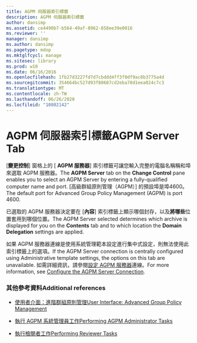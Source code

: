 ```yaml
---
title: AGPM 伺服器索引標籤
description: AGPM 伺服器索引標籤
author: dansimp
ms.assetid: ce4490b7-b564-49af-8962-858ee39e0016
ms.reviewer: ''
manager: dansimp
ms.author: dansimp
ms.pagetype: mdop
ms.mktglfcycl: manage
ms.sitesec: library
ms.prod: w10
ms.date: 06/16/2016
ms.openlocfilehash: 1fb27d3227fd7d7cbddd4ff3f0df9ac8b3775a4d
ms.sourcegitcommit: 354664bc527d93f80687cd2eba70d1eea024c7c3
ms.translationtype: MT
ms.contentlocale: zh-TW
ms.lasthandoff: 06/26/2020
ms.locfileid: "10802142"
---
```

# <span data-ttu-id="d18c8-103">AGPM 伺服器索引標籤</span><span class="sxs-lookup"><span data-stu-id="d18c8-103">AGPM Server Tab</span></span>


<span data-ttu-id="d18c8-104">[**變更控制**] 窗格上的 [ **AGPM 服務器**] 索引標籤可讓您輸入完整的電腦名稱稱和埠來選取 AGPM 服務器。</span><span class="sxs-lookup"><span data-stu-id="d18c8-104">The **AGPM Server** tab on the **Change Control** pane enables you to select an AGPM Server by entering a fully-qualified computer name and port.</span></span> <span data-ttu-id="d18c8-105">[高級群組原則管理（AGPM）] 的預設埠是埠4600。</span><span class="sxs-lookup"><span data-stu-id="d18c8-105">The default port for Advanced Group Policy Management (AGPM) is port 4600.</span></span>

<span data-ttu-id="d18c8-106">已選取的 AGPM 服務器決定要在 [**內容**] 索引標籤上顯示哪個封存，以及**將哪些**位置套用到哪個位置。</span><span class="sxs-lookup"><span data-stu-id="d18c8-106">The AGPM Server selected determines which archive is displayed for you on the **Contents** tab and to which location the **Domain Delegation** settings are applied.</span></span>

<span data-ttu-id="d18c8-107">如果 AGPM 服務器連線是使用系統管理範本設定進行集中式設定，則無法使用此索引標籤上的選項。</span><span class="sxs-lookup"><span data-stu-id="d18c8-107">If the AGPM Server connection is centrally configured using Administrative template settings, the options on this tab are unavailable.</span></span> <span data-ttu-id="d18c8-108">如需詳細資訊，請參閱[設定 AGPM 服務器](configure-the-agpm-server-connection.md)連線。</span><span class="sxs-lookup"><span data-stu-id="d18c8-108">For more information, see [Configure the AGPM Server Connection](configure-the-agpm-server-connection.md).</span></span>

### <span data-ttu-id="d18c8-109">其他參考資料</span><span class="sxs-lookup"><span data-stu-id="d18c8-109">Additional references</span></span>

-   [<span data-ttu-id="d18c8-110">使用者介面：進階群組原則管理</span><span class="sxs-lookup"><span data-stu-id="d18c8-110">User Interface: Advanced Group Policy Management</span></span>](user-interface-advanced-group-policy-management.md)

-   [<span data-ttu-id="d18c8-111">執行 AGPM 系統管理員工作</span><span class="sxs-lookup"><span data-stu-id="d18c8-111">Performing AGPM Administrator Tasks</span></span>](performing-agpm-administrator-tasks.md)

-   [<span data-ttu-id="d18c8-112">執行檢閱者工作</span><span class="sxs-lookup"><span data-stu-id="d18c8-112">Performing Reviewer Tasks</span></span>](performing-reviewer-tasks.md)

 

 





